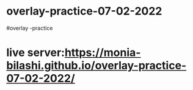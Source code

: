 # overlay-practice-07-02-2022
#overlay -practice
# live server:https://monia-bilashi.github.io/overlay-practice-07-02-2022/
